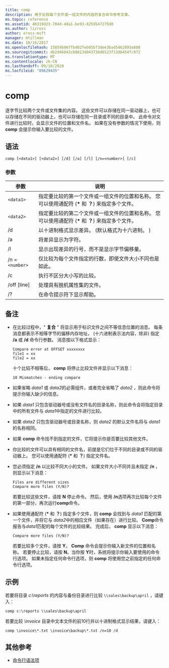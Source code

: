 ```yaml
---
title: comp
description: 用于比较每个文件或一组文件的内容的复合命令参考文章。
ms.topic: reference
ms.assetid: 40319d23-704d-4da1-be93-8259547275d0
ms.author: lizross
author: eross-msft
manager: mtillman
ms.date: 10/16/2017
ms.openlocfilehash: 15859b06ffb402feb05bf3dee3bad5462093a888
ms.sourcegitcommit: db2d46842c68813d043738d6523f13d8454fc972
ms.translationtype: MT
ms.contentlocale: zh-CN
ms.lasthandoff: 09/10/2020
ms.locfileid: "89629435"
---
```

# <a name="comp"></a>comp

逐字节比较两个文件或文件集的内容。 这些文件可以存储在同一驱动器上，也可以存储在不同的驱动器上，也可以存储在同一目录或不同的目录中。 此命令对文件进行比较时，会显示文件的位置和文件名。 如果在没有参数的情况下使用，则 **comp** 会提示你输入要比较的文件。

## <a name="syntax"></a>语法

```
comp [<data1>] [<data2>] [/d] [/a] [/l] [/n=<number>] [/c]
```

### <a name="parameters"></a>参数

| 参数 | 说明 |
| --------- | ----------- |
| `<data1>` | 指定要比较的第一个文件或一组文件的位置和名称。 您可以使用通配符 (**&#42;** 和 **？**) 来指定多个文件。 |
| `<data2>` | 指定要比较的第二个文件或一组文件的位置和名称。 您可以使用通配符 (**&#42;** 和 **？**) 来指定多个文件。 |
| /d | 以十进制格式显示差异。  (默认格式为十六进制。 )  |
| /a | 将差异显示为字符。 |
| /l | 显示出现差异的行号，而不是显示字节偏移量。 |
| /n =`<number>` | 仅比较为每个文件指定的行数，即使文件大小不同也是如此。 |
| /c | 执行不区分大小写的比较。 |
| /off [line] | 处理具有脱机属性集的文件。 |
| /? | 在命令提示符下显示帮助。 |

## <a name="remarks"></a>备注

- 在比较过程中，" **复合** " 将显示用于标识文件之间不等信息位置的消息。 每条消息都表示不相等字节的偏移内存地址， (十六进制表示法内容，除非) 指定 **/a** 或 **/d** 命令行参数。 消息按以下格式显示：

    ```
    Compare error at OFFSET xxxxxxxx
    file1 = xx
    file2 = xx
    ```

    十个比较不相等后， **comp** 将停止比较文件并显示以下消息：

    `10 Mismatches - ending compare`

- 如果省略 *data1* 或 *data2*的必需组件，或者完全省略了 *data2* ，则此命令将提示你输入缺少的信息。

- 如果 *data1* 只包含驱动器号或没有文件名的目录名称，则此命令会将指定目录中的所有文件与 *data1*中指定的文件进行比较。

- 如果 *data2* 只包含驱动器号或目录名称，则 *data2* 的默认文件名将与 *data1*的名称相同。

- 如果 **comp** 命令找不到指定的文件，它将提示你是否要比较其他文件。

- 你比较的文件可以具有相同的文件名，前提是它们位于不同的目录或不同的驱动器上。 您可以使用通配符 (**&#42;** 和 **？**) 指定文件名。

- 您必须指定 **/n** 以比较不同大小的文件。 如果文件大小不同并且未指定 **/n** ，则显示以下消息：

    ```
    Files are different sizes
    Compare more files (Y/N)?
    ```

    若要比较这些文件，请按 **N** 停止命令。 然后，使用 **/n**选项再次比较每个文件的第一部分，再次运行**comp**命令。

- 如果使用通配符 (**&#42;** 和 **？**) 指定多个文件，则 **comp** 会找到与 *data1* 匹配的第一个文件，并将它与 *data2*中的相应文件（如果存在）进行比较。 **Comp**命令报告与*data1*匹配的每个文件的比较结果。 完成后， **comp** 显示以下消息：

    `Compare more files (Y/N)?`

    若要比较多个文件，请按 **Y**。 **Comp** 命令会提示你输入新文件的位置和名称。 若要停止比较，请按 **N**。当你按 **Y**时，系统将提示你输入要使用的命令行选项。 如果未指定任何命令行选项，则 **comp** 将使用您之前指定的任何命令行选项。

## <a name="examples"></a>示例

若要将目录 *c:\reports* 的内容与备份目录进行比较 `\\sales\backup\april` ，请键入：

```
comp c:\reports \\sales\backup\april
```

若要比较 *\invoice* 目录中文本文件的前10行并以十进制格式显示结果，请键入：

```
comp \invoice\*.txt \invoice\backup\*.txt /n=10 /d
```

## <a name="additional-references"></a>其他参考

- [命令行语法项](command-line-syntax-key.md)